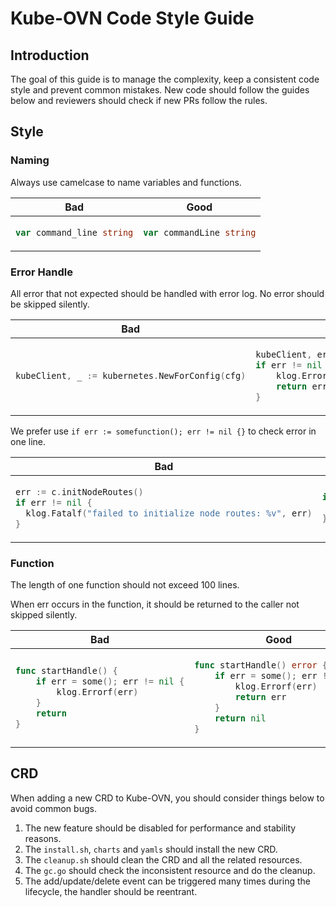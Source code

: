 # Kube-OVN Code Style Guide

## Introduction

The goal of this guide is to manage the complexity, keep a consistent code style and prevent common mistakes. 
New code should follow the guides below and reviewers should check if new PRs follow the rules.

## Style

### Naming

Always use camelcase to name variables and functions.

<table>
<thead><tr><th>Bad</th><th>Good</th></tr></thead>
<tbody>
<tr><td>

```go
var command_line string
```

</td><td>

```go
var commandLine string
```

</td></tr>
</tbody></table>

### Error Handle

All error that not expected should be handled with error log. No error should be skipped silently.

<table>
<thead><tr><th>Bad</th><th>Good</th></tr></thead>
<tbody>
<tr><td>

```go
kubeClient, _ := kubernetes.NewForConfig(cfg)
```

</td><td>

```go
kubeClient, err := kubernetes.NewForConfig(cfg)
if err != nil {
    klog.Errorf("init kubernetes client failed %v", err)
    return err
}
```

</td></tr>
</tbody></table>

We prefer use `if err := somefunction(); err != nil {}` to check error in one line.

<table>
<thead><tr><th>Bad</th><th>Good</th></tr></thead>
<tbody>
<tr><td>

```go
err := c.initNodeRoutes()
if err != nil {
  klog.Fatalf("failed to initialize node routes: %v", err)
}
```

</td><td>

```go
if err := c.initNodeRoutes(); err != nil {
    klog.Fatalf("failed to initialize node routes: %v", err)
}
```

</td></tr>
</tbody></table>

### Function

The length of one function should not exceed 100 lines.

When err occurs in the function, it should be returned to the caller not skipped silently.

<table>
<thead><tr><th>Bad</th><th>Good</th></tr></thead>
<tbody>
<tr><td>

```go
func startHandle() {
	if err = some(); err != nil {
		klog.Errorf(err)    
    }
	return
}
```

</td><td>

```go
func startHandle() error {
    if err = some(); err != nil {
        klog.Errorf(err)
		return err
    }
    return nil
}
```

</td></tr>
</tbody></table>


## CRD

When adding a new CRD to Kube-OVN, you should consider things below to avoid common bugs.

1. The new feature should be disabled for performance and stability reasons.
2. The `install.sh`, `charts` and `yamls` should install the new CRD.
3. The `cleanup.sh` should clean the CRD and all the related resources.
4. The `gc.go` should check the inconsistent resource and do the cleanup.
5. The add/update/delete event can be triggered many times during the lifecycle, the handler should be reentrant.
